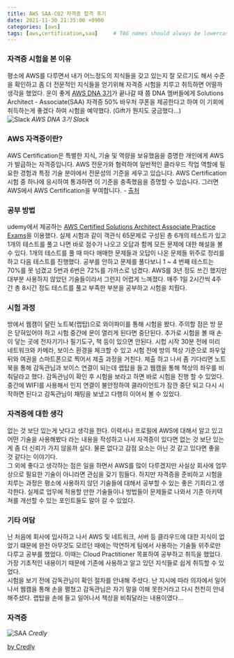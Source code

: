 ```yaml
---
title: AWS SAA-C02 자격증 합격 후기
date: 2021-11-30 21:35:00 +0900
categories: [aws]
tags: [aws,certification,saa]     # TAG names should always be lowercase
---
```

  
### 자격증 시험을 본 이유
 평소에 AWS를 다루면서 내가 어느정도의 지식들을 갖고 있는지 잘 모르기도 해서 수준을 확인하고 좀 더 전문적인 지식들을 얻기위해 자격증 시험을 치루고 취득하면 어떨까 생각을 했었다. 운이 좋게 [AWS DNA 3기](https://parkinjong.github.io/posts/aws-dna-3%EA%B8%B0-%ED%9B%84%EA%B8%B0/)가 끝나갈 때 쯤 DNA 멤버들에게 Solutions Architect - Associate(SAA) 자격증 50% 바우처 쿠폰을 제공한다고 하여 이 기회에 취득하는게 좋겠다 하여 시험을 예약했다. (Gift가 뭔지도 궁금했다...)  
![Slack](saa-01.png)
_AWS DNA 3기 Slack_
  
### AWS 자격증이란?
 AWS Certification은 특별한 지식, 기술 및 역량을 보유했음을 증명한 개인에게 AWS가 발급하는 자격증입니다. AWS 전문가와 협력하여 일반적인 클라우드 작업 역할에 필요한 경험과 특정 기술 분야에서 전문성의 기준을 세우고 있습니다. AWS Certification 시험 중 하나에 응시하여 통과하면 이 기준을 충족했음을 증명할 수 있습니다. 그러면 AWS에서 AWS Certification을 부여합니다.  - [출처](https://aws.amazon.com/ko/certification/certification-prep/?ch=cta&cta=header&p=2)
  
### 공부 방법
 udemy에서 제공하는 [AWS Certified Solutions Architect Associate Practice Exams](https://www.udemy.com/course/aws-certified-solutions-architect-associate-amazon-practice-exams-saa-c02/)을 이용했다. 실제 시험과 같이 객관식 65문제로 구성된 총 6개의 테스트가 있고 1개의 테스트를 풀고 나면 바로 점수가 나오고 오답과 함께 모든 문제에 대한 해설을 볼 수 있다. 1개의 테스트를 풀 때 마다 애매한 문제들과 오답이 나온 문제들 위주로 정리를 하고 다음 테스트를 진행했다. 공부를 안하고 문제를 풀다보니 1 ~ 4 번째 테스트는 70%를 못 넘겼고 5번과 6번은 72%를 가까스로 넘겼다. AWS를 3년 정도 쓰긴 했지만 대부분 사용하지 않았던 기술들이라서 그런지 어렵게 느껴졌다. 매주 1일 2시간씩 4주간 총 8시간 정도 테스트를 풀고 부족한 부분을 공부하고 시험을 치뤘다.  
  
### 시험 과정
 방에서 웹캠이 달린 노트북(랩탑)으로 와이파이를 통해 시험을 봤다. 주의할 점은 방 문은 닫혀있어야 하고 시험 중간에 문이 열리게 된다면 중단된다. 추가로 시험을 볼 때 손이 닿는 곳에 전자기기나 필기도구, 책 등이 있으면 안된다. 시헙 시작 30분 전에 미리 네트워크와 카메라, 보이스 환경을 체크할 수 있고 시험 전에 방의 책상 기준으로 좌우앞뒤와 여권을 스마트폰으로 찍어서 제출 과정을 거친다. 제출 하고 나서 좀 기다리면 노트북을 통해 감독관님과 보이스 연결이 되는데 랩탑을 들고 웹캠을 통해 책상의 좌우를 비춰달라고 했다. 감독관님이 확인 후 시험을 보라고 하면 바로 시험을 진행 할 수 있었다.  
 중간에 WIFI를 사용해서 인지 연결이 불안정하여 클라이언트가 잠깐 중단 되고 다시 시작하면 된다고 감독관님이 채팅을 보냈고 다행히 이어서 볼 수 있었다.   

### 자격증에 대한 생각
 없는 것 보단 있는게 낫다고 생각을 한다. 이력서나 프로필에 AWS에 대해서 알고 있고 어떤 기술을 사용해봤다 라는 내용을 작성하고 나서 자격증이 있다면 없는 것 보단 있는게 좀 더 신뢰가 가지 않을까 싶다. 물론 없다고 감점 요소는 아닌 것 같고 있다면 좋을 것 같다는 이야기다.  
 그 외에 좋다고 생각하는 점은 일을 하면서 AWS를 많이 다루겠지만 사실상 회사에 업무상으로 필요한 기술이 아니라면 관심을 갖기 힘들다. 하지만 자격증을 준비하고 시험을 치루는 과정은 평소에 사용하지 않던 기술들에 대해서 공부할 수 있는 좋은 기회라고 생각한다. 실제로 업무에 적용할 만한 기술들이나 방법들이 문제들로 나와서 기존 아키텍쳐를 개선할 수 있는 포인트들도 알아 갈 수 있었다. 
 
### 기타 여담
 난 처음에 회사에 입사하고 나서 AWS 및 네트워크, 서버 등 클라우드에 대한 지식이 없었기 떄문에 완전 아무것도 모르던 때에는 막연하게 팀에서 사용하는 기술들 위주로만 다루고 공부를 했었다. 이때는 Cloud Practitioner 목표하여 공부하고 취득을 했었다. 가장 기초적인 내용이기 때문에 기존에 사용하고 알고 있던 지식들로 쉽게 취득할 수 있었다.  
 시험을 보기 전에 감독관님이 확인 절차를 안내해 주셨다. 난 지시에 따라 의자에서 일어나서 웹캠을 통해 손을 펼쳤고 감독관님은 자기 말을 이해 못한거라고 다시 천천히 안내해주셨다. 랩탑을 손에 들고 일어나서 책상을 비춰달라는 내용이였다...
 
### 자격증
  
![SAA](saa-02.png)
_Credly_ 
  
[by Credly](https://www.credly.com/badges/c6f4f563-e1d1-438c-8668-56b34d32c614/public_url)